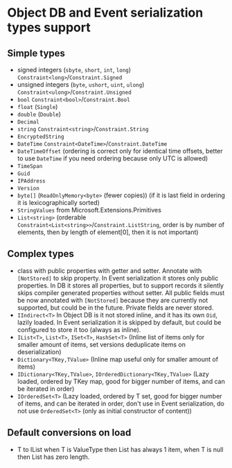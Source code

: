 # Object DB and Event serialization types support

## Simple types

- signed integers (`sbyte`, `short`, `int`, `long`) `Constraint<long>`/`Constraint.Signed`
- unsigned integers (`byte`, `ushort`, `uint`, `ulong`) `Constraint<ulong>`/`Constraint.Unsigned`
- `bool` `Constraint<bool>`/`Constraint.Bool`
- `float` (`Single`)
- `double` (`Double`)
- `Decimal`
- `string` `Constraint<string>`/`Constraint.String`
- `EncryptedString`
- `DateTime` `Constraint<DateTime>`/`Constraint.DateTime`
- `DateTimeOffset` (ordering is correct only for identical time offsets, better to use `DateTime` if you need ordering
  because only UTC is allowed)
- `TimeSpan`
- `Guid`
- `IPAddress`
- `Version`
- `byte[]` (`ReadOnlyMemory<byte>` (fewer copies)) (if it is last field in ordering it is lexicographically sorted)
- `StringValues` from Microsoft.Extensions.Primitives
- `List<string>` (orderable `Constraint<List<string>>`/`Constraint.ListString`, order is by number of elements, then by
  length of element[0], then it is not important)

## Complex types

- class with public properties with getter and setter. Annotate with `[NotStored]` to skip property. In Event
  serialization it stores only public properties. In DB it stores all properties, but to support records it silently
  skips compiler generated properties without setter. All public fields must be now annotated with `[NotStored]` because
  they are currently not supported, but could be in the future. Private fields are never stored.
- `IIndirect<T>` In Object DB is it not stored inline, and it has its own `Oid`, lazily loaded. In Event serialization
  it
  is skipped by default, but could be configured to store it too (always as inline).
- `IList<T>`, `List<T>`, `ISet<T>`, `HashSet<T>` (Inline list of items only for smaller amount of items, set versions
  deduplicate items on deserialization)
- `Dictionary<TKey,TValue>` (Inline map useful only for smaller amount of items)
- `IDictionary<TKey,TValue>`, `IOrderedDictionary<TKey,TValue>` (Lazy loaded, ordered by TKey map, good for bigger
  number of items, and can be iterated in order)
- `IOrderedSet<T>` (Lazy loaded, ordered by T set, good for bigger number of items, and can be iterated in order, don't
  use in Event serialization, do not use `OrderedSet<T>` (only as initial constructor of content))

## Default conversions on load

- T to IList<T> when T is ValueType then List<T> has always 1 item, when T is null then List<T> has zero length.
